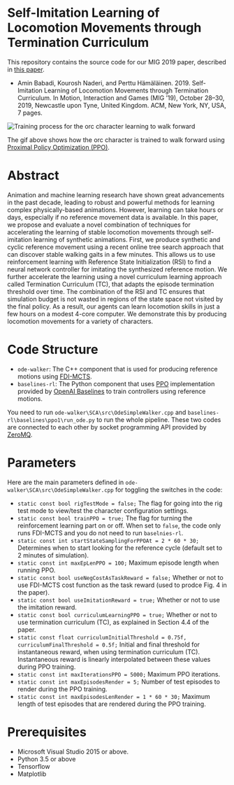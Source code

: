 # Self-Imitation Learning of Locomotion Movements through Termination Curriculum

This repository contains the source code for our MIG 2019 paper, described in [this paper](https://arxiv.org/abs/1907.11842).
- Amin Babadi, Kourosh Naderi, and Perttu Hämäläinen. 2019. Self-Imitation Learning of Locomotion Movements through Termination Curriculum. In Motion, Interaction and Games (MIG ’19), October 28–30, 2019, Newcastle upon Tyne, United Kingdom. ACM, New York, NY, USA, 7 pages.

![Training process for the orc character learning to walk forward](img/training.gif)

The gif above shows how the orc character is trained to walk forward using [Proximal Policy Optimization (PPO)](https://blog.openai.com/openai-baselines-ppo/).

# Abstract
Animation and machine learning research have shown great advancements in the past decade, leading to robust and powerful methods for learning complex physically-based animations. However, learning can take hours or days, especially if no reference movement data is available. In this paper, we propose and evaluate a novel combination of techniques for accelerating the learning of stable locomotion movements through self-imitation learning of synthetic animations. First, we produce synthetic and cyclic reference movement using a recent online tree search approach that can discover stable walking gaits in a few minutes. This allows us to use reinforcement learning with Reference State Initialization (RSI) to find a neural network controller for imitating the synthesized reference motion. We further accelerate the learning using a novel curriculum learning approach called Termination Curriculum (TC), that adapts the episode termination threshold over time. The combination of the RSI and TC ensures that simulation budget is not wasted in regions of the state space not visited by the final policy. As a result, our agents can learn locomotion skills in just a few hours on a modest 4-core computer. We demonstrate this by producing locomotion movements for a variety of characters.

# Code Structure
* ```ode-walker```: The C++ component that is used for producing reference motions using [FDI-MCTS](https://github.com/JooseRajamaeki/TVCG18).
* ```baselines-rl```: The Python component that uses [PPO](https://blog.openai.com/openai-baselines-ppo/) implementation provided by [OpenAI Baselines](https://github.com/openai/baselines) to train controllers using reference motions.

You need to run ```ode-walker\SCA\src\OdeSimpleWalker.cpp``` and ```baselines-rl\baselines\ppo1\run_ode.py``` to run the whole pipeline. These two codes are connected to each other by socket programming API provided by [ZeroMQ](https://zeromq.org/).

# Parameters
Here are the main parameters defined in ```ode-walker\SCA\src\OdeSimpleWalker.cpp``` for toggling the switches in the code:
* ```static const bool rigTestMode = false;``` The flag for going into the rig test mode to view/test the character configuration settings.
* ```static const bool trainPPO = true;``` The flag for turning the reinforcement learning part on or off. When set to ```false```, the code only runs FDI-MCTS and you do not need to run ```baselnies-rl```.
* ```static const int startStateSamplingForPPOAt = 2 * 60 * 30;``` Determines when to start looking for the reference cycle (default set to 2 minutes of simulation).
* ```static const int maxEpLenPPO = 100;``` Maximum episode length when running PPO.
* ```static const bool useNegCostAsTaskReward = false;``` Whether or not to use FDI-MCTS cost function as the task reward (used to prodce Fig. 4 in the paper).
* ```static const bool useImitationReward = true;``` Whether or not to use the imitation reward.
* ```static const bool curriculumLearningPPO = true;``` Whether or not to use termination curriculum (TC), as explained in Section 4.4 of the paper.
* ```static const float curriculumInitialThreshold = 0.75f, curriculumFinalThreshold = 0.5f;``` Initial and final threshold for instantaneous reward, when using termination curriculum (TC). Instantaneous reward is linearly interpolated between these values during PPO training.
* ```static const int maxIterationsPPO = 5000;``` Maximum PPO iterations.
* ```static const int maxEpisodesRender = 5;``` Number of test episodes to render during the PPO training.
* ```static const int maxEpisodesLenRender = 1 * 60 * 30;``` Maximum length of test episodes that are rendered during the PPO training.

# Prerequisites
- Microsoft Visual Studio 2015 or above.
- Python 3.5 or above
- Tensorflow
- Matplotlib